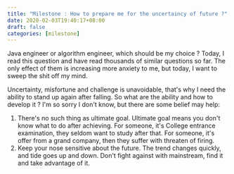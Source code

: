 ```yaml
---
title: "Milestone : How to prepare me for the uncertaincy of future ?"
date: 2020-02-03T19:40:17+08:00
draft: false
categories: [milestone]
---
```


Java engineer or algorithm engineer, which should be my choice ?
Today, I read this question and have read thousands of similar questions so far.
The only effect of them is increasing more anxiety to me, but today, I want to sweep the shit off my mind.

Uncertainty, misfortune and challenge is unavoidable, that's why I need the ability to stand up again after falling.
So what are the ability and how to develop it ? I'm so sorry I don't know, but there are some belief may help:
1. There's no such thing as ultimate goal. Ultimate goal means you don't know what to do after achieving. For someone, it's College entrance examination, they seldom want to study after that.
For someone, it's offer from a grand company, then they suffer with threaten of firing. 
2. Keep your nose sensitive about the future. The trend changes quickly, and tide goes up and down. Don't fight against with mainstream, find it and take advantage of it.
